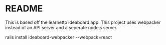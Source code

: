 # README

This is based off the learnetto ideaboard app.  This project uses webpacker instead of an API server and a seperate nodejs server.

rails install ideaboard-webpacker --webpack=react
